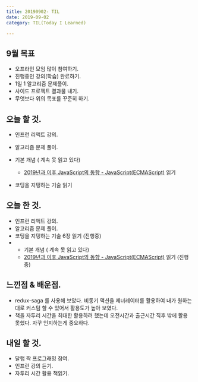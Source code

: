 ```yaml
---
title: 20190902- TIL
date: 2019-09-02
category: TIL(Today I Learned)

---
```


## 9월 목표

- 오프라인 모임 많이 참여하기.
- 진행중인 강의(학습) 완료하기.
- 1일 1 알고리즘 문제풀이.
- 사이드 프로젝트 결과물 내기.
- 무엇보다 위의 목표를 꾸준히 하기.

## 오늘 할 것.

- 인프런 리액트 강의.
  
- 알고리즘 문제 풀이.

- 기본 개념 ( 계속 못 읽고 있다)
  - [2019년과 이후 JavaScript의 동향 - JavaScript(ECMAScript)](https://d2.naver.com/helloworld/4007447) 읽기

- 코딩을 지탱하는 기술 읽기


## 오늘 한 것.

- 인프런 리액트 강의.
- 알고리즘 문제 풀이.
- 코딩을 지탱하는 기술 6장 읽기 (진행중)
- - 기본 개념 ( 계속 못 읽고 있다)
  - [2019년과 이후 JavaScript의 동향 - JavaScript(ECMAScript)](https://d2.naver.com/helloworld/4007447) 읽기 (진행중)

## 느낀점 & 배운점.
- redux-saga 를 사용해 보았다. 비동기 액션을 제너레이터를 활용하여 내가 원하는 대로 커스텀 할 수 있어서
  활용도가 높아 보였다.
- 책을 자투리 시간을 최대한 활용하려 했는데 오전시간과 출근시간 직후 밖에 활용 못했다. 자꾸 인지하는게 중요하다.

## 내일 할 것.

- 달랩 짝 프로그래밍 참여.
- 인프런 강의 듣기.
- 자투리 시간 활용 책읽기.